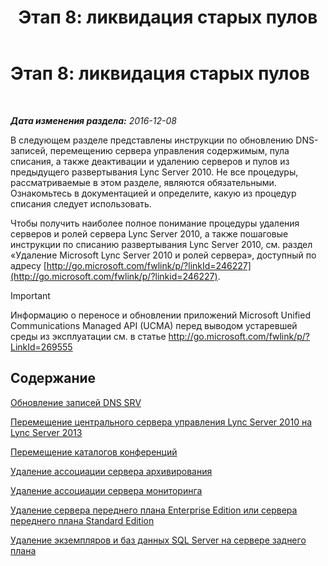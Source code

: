 ﻿---
title: 'Этап 8: ликвидация старых пулов'
TOCTitle: 'Этап 8: ликвидация старых пулов'
ms:assetid: 1c68e5d8-fb5f-45e6-b6e3-27f5e830c966
ms:mtpsurl: https://technet.microsoft.com/ru-ru/library/JJ204724(v=OCS.15)
ms:contentKeyID: 49309115
ms.date: 12/28/2016
mtps_version: v=OCS.15
ms.translationtype: HT
---

# Этап 8: ликвидация старых пулов

 

_**Дата изменения раздела:** 2016-12-08_

В следующем разделе представлены инструкции по обновлению DNS-записей, перемещению сервера управления содержимым, пула списания, а также деактивации и удалению серверов и пулов из предыдущего развертывания Lync Server 2010. Не все процедуры, рассматриваемые в этом разделе, являются обязательными. Ознакомьтесь в документацией и определите, какую из процедур списания следует использовать.

Чтобы получить наиболее полное понимание процедуры удаления серверов и ролей сервера Lync Server 2010, а также пошаговые инструкции по списанию развертывания Lync Server 2010, см. раздел «Удаление Microsoft Lync Server 2010 и ролей сервера», доступный по адресу [http://go.microsoft.com/fwlink/p/?linkId=246227](http://go.microsoft.com/fwlink/p/?linkid=246227).

> [!IMPORTANT]
> Информацию о переносе и обновлении приложений Microsoft Unified Communications Managed API (UCMA) перед выводом устаревшей среды из эксплуатации см. в статье <a href="http://go.microsoft.com/fwlink/p/?linkid=269555">http://go.microsoft.com/fwlink/p/?LinkId=269555</a>


## Содержание

   [Обновление записей DNS SRV](update-dns-srv-records.md)

   [Перемещение центрального сервера управления Lync Server 2010 на Lync Server 2013](move-the-lync-server-2010-central-management-server-to-lync-server-2013.md)

   [Перемещение каталогов конференций](move-lync-server-2010-conference-directories-to-lync-server-2013.md)

   [Удаление ассоциации сервера архивирования](remove-the-archiving-server-association.md)

   [Удаление ассоциации сервера мониторинга](remove-the-monitoring-server-association.md)

   [Удаление сервера переднего плана Enterprise Edition или сервера переднего плана Standard Edition](remove-the-enterprise-edition-front-end-server-or-standard-edition-front-end-server.md)

   [Удаление экземпляров и баз данных SQL Server на сервере заднего плана](remove-sql-server-instances-and-databases-on-the-back-end-server.md)

